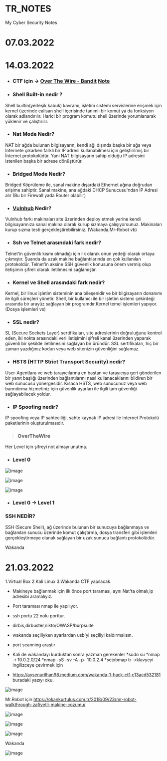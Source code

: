 # TR_NOTES
My Cyber Security Notes

# 07.03.2022

# 14.03.2022


- ### CTF için -> <a href="https://overthewire.org/wargames/bandit/">Over The Wire - Bandit</a> <a href="https://medium.com/@denizparlak_/overthewire-bandit-ctf-%C3%A7%C3%B6z%C3%BCmleri-a14ac8c148f1">Note</a>
- ### Shell Built-in nedir ?

Shell builtin(yerleşik kabuk) kavramı, işletim sistemi servislerine erişmek için kernel üzerinde calisan shell içerisinde tanımlı bir komut ya da fonksiyon olarak adlandırılır. Harici bir program komutu shell üzerinde yorumlanarak yüklenir ve çalıştırılır.

- ### Nat Mode Nedir?

NAT bir ağda bulunan bilgisayarın, kendi ağı dışında başka bir ağa veya İnternete çıkarken farklı bir IP adresi kullanabilmesi için geliştirilmiş bir İnternet protokolüdür. Yani NAT bilgisayarın sahip olduğu IP adresini istenilen başka bir adrese dönüştürür.

- ### Bridged Mode Nedir?

Bridged Köprüleme ile, sanal makine dışardaki Ethernet ağına doğrudan erişime sahiptir. Sanal makine, ana ağdaki DHCP Sunucusu'ndan İP Adresi alır (Bu bir Firewall yada Router olabilir)

- ### <a href="https://www.vulnhub.com/">Vulnhub</a> Nedir?

Vulnhub farkı makinaları site üzerinden deploy etmek yerine kendi bilgisayarınıza sanal makina olarak kurup sızmaya çalışıyorsunuz. Makinaları kurup sızma testi gerçekleştirebilirsiniz. (Wakanda,Mr-Robot vb)

- ### Ssh ve Telnet arasındaki fark nedir?

Telnet'in güvenlik kısmı olmadığı için ilk olarak onun yedeği olarak ortaya çıkmıştır. Şuanda da uzak makine bağlantılarında en çok kullanılan protokoldür. Telnet'in aksine SSH güvenlik konusuna önem vermiş olup iletişimin şifreli olarak iletilmesini sağlamıştır.


- ### Kernel ve Shell arasındaki fark nedir?

Kernel, bir linux işletim sisteminin ana bileşenidir ve bir bilgisayarın donanımı ile ilgili süreçleri yönetir. Shell, bir kullanıcı ile bir işletim sistemi çekirdeği arasında bir arayüz sağlayan bir programdır.Kernel temel işlemleri yapıyor.(Dosya işlemleri vs)

- ### SSL nedir?

SL (Secure Sockets Layer) sertifikaları, site adreslerinin doğruluğunu kontrol eden, iki nokta arasındaki veri iletişimini şifreli kanal üzerinden yaparak güvenli bir şekilde iletilmesini sağlayan bir üründür. SSL sertifikaları, hiç bir zaman yazdığınız kodun veya web sitenizin güvenliğini sağlamaz.


- ### HSTS (HTTP Strict Transport Security) nedir?

User-Agentlara ve web tarayıcılarına en baştan ve tarayıcıya geri gönderilen bir yanıt başlığı üzerinden bağlantılarını nasıl kullanacaklarını bildiren bir web sunucusu yönergesidir. Kısaca HSTS, web sunucunuz veya web barındırma hizmetiniz için güvenlik ayarları ile ilgili tam güvenliği sağlayabilecek yoldur.


- ### IP Spoofing nedir?

IP spoofing veya IP sahteciliği, sahte kaynak IP adresi ile Internet Protokolü paketlerinin oluşturulmasıdır.

> ### OverTheWire

Her Level için şifreyi not almayı unutma.

- ### Level 0 

![image](https://user-images.githubusercontent.com/61595808/158646693-5049e7d8-2a8d-40eb-9bfb-eb9f1cb7a47c.png)


![image](https://user-images.githubusercontent.com/61595808/158648659-9f44fd20-4800-4525-8705-27903f2c7f89.png)

![image](https://user-images.githubusercontent.com/61595808/158648993-3065f96f-0bea-4484-b470-f755e35eb9a0.png)

- ### Level 0 → Level 1

>
### SSH NEDİR?

SSH (Secure Shell), ağ üzerinde bulunan bir sunucuya bağlanmaya ve bağlanılan sunucu üzerinde komut çalıştırma, dosya transferi gibi işlemleri gerçekleştirmeye olanak sağlayan bir uzak sunucu bağlantı protokolüdür.



Wakanda


# 21.03.2022

1.Virtual Box
2.Kali Linux
3.Wakanda CTF yapılacak.

- Makineye bağlanmak için ilk önce port taraması, aynı Nat'ta olmalı,ip adresibi aramalıyız.
- Port taraması nmap ile yapılıyor.
- ssh portu 22 nolu porttur.
- dirbis,dirbuster,nikto/OWASP/burpsuite
- wakanda seçiliyken ayarlardan usb'yi seçiliyi kaldırmalısın.
- port scanning araştır
- Kali de wakandayı kurduktan sonra yazman gerekenler
           *sudo su
           *nmap -r 10.0.2.0/24
           *nmap -sS -sv -A -p- 10.0.2.4
           *setxbmap tr ->klavyeyi ingilizceye çevirmek için  
 

- https://aysenurilhan98.medium.com/wakanda-1-hack-ctf-c13acd532181 buradaki yazıyı oku.           




![image](https://user-images.githubusercontent.com/61595808/163189791-0d2e90f4-c542-4998-9358-5084dadc0f2a.png)



Mr.Robot için https://okankurtulus.com.tr/2018/09/23/mr-robot-walkthrough-zafiyetli-makine-cozumu/


![image](https://user-images.githubusercontent.com/61595808/163191654-51f9fe87-3daa-4201-92b0-90677e2e01cd.png)





![image](https://user-images.githubusercontent.com/61595808/163196902-d9de77e4-3018-45ab-828d-d621d593ed89.png)



![image](https://user-images.githubusercontent.com/61595808/163200092-91bfcebb-5433-45a9-872a-e47921d56749.png)


Wakanda


![image](https://user-images.githubusercontent.com/61595808/163623549-6f1c2799-713b-4977-afd8-0bacf85dfabe.png)

